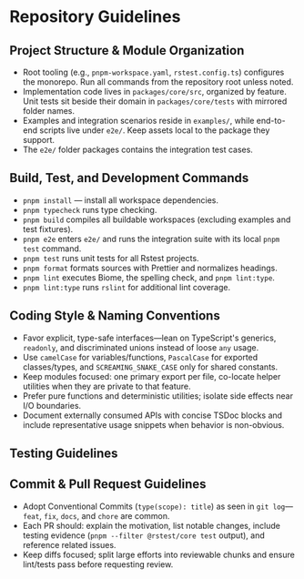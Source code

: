 # Repository Guidelines

## Project Structure & Module Organization

- Root tooling (e.g., `pnpm-workspace.yaml`, `rstest.config.ts`) configures the monorepo. Run all commands from the repository root unless noted.
- Implementation code lives in `packages/core/src`, organized by feature. Unit tests sit beside their domain in `packages/core/tests` with mirrored folder names.
- Examples and integration scenarios reside in `examples/`, while end-to-end scripts live under `e2e/`. Keep assets local to the package they support.
- The `e2e/` folder packages contains the integration test cases.

## Build, Test, and Development Commands

- `pnpm install` — install all workspace dependencies.
- `pnpm typecheck` runs type checking.
- `pnpm build` compiles all buildable workspaces (excluding examples and test fixtures).
- `pnpm e2e` enters `e2e/` and runs the integration suite with its local `pnpm test` command.
- `pnpm test` runs unit tests for all Rstest projects.
- `pnpm format` formats sources with Prettier and normalizes headings.
- `pnpm lint` executes Biome, the spelling check, and `pnpm lint:type`.
- `pnpm lint:type` runs `rslint` for additional lint coverage.

## Coding Style & Naming Conventions

- Favor explicit, type-safe interfaces—lean on TypeScript's generics, `readonly`, and discriminated unions instead of loose `any` usage.
- Use `camelCase` for variables/functions, `PascalCase` for exported classes/types, and `SCREAMING_SNAKE_CASE` only for shared constants.
- Keep modules focused: one primary export per file, co-locate helper utilities when they are private to that feature.
- Prefer pure functions and deterministic utilities; isolate side effects near I/O boundaries.
- Document externally consumed APIs with concise TSDoc blocks and include representative usage snippets when behavior is non-obvious.

## Testing Guidelines

<!-- TODO: -->

## Commit & Pull Request Guidelines

- Adopt Conventional Commits (`type(scope): title`) as seen in `git log`—`feat`, `fix`, `docs`, and `chore` are common.
- Each PR should: explain the motivation, list notable changes, include testing evidence (`pnpm --filter @rstest/core test` output), and reference related issues.
- Keep diffs focused; split large efforts into reviewable chunks and ensure lint/tests pass before requesting review.
